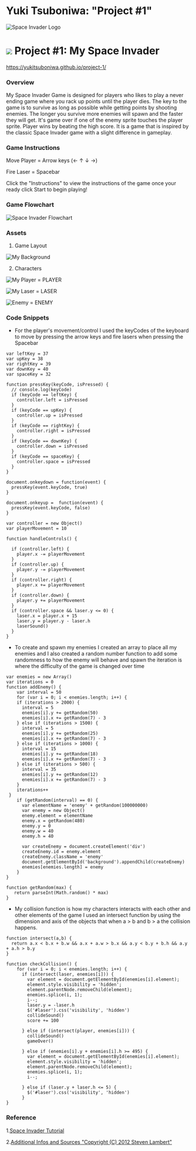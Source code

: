#  Yuki Tsuboniwa: "Project #1"
![Space Invader Logo](https://nebula.wsimg.com/obj/QzRGNkYxNkJERTM0M0M0MDdCMzM6YWYxNzQ2ZGRmMmVkZWFiMmY2ZDVlZjQwMzgwNTY4ZTU6Ojo6OjA=)

# ![](https://ga-dash.s3.amazonaws.com/production/assets/logo-9f88ae6c9c3871690e33280fcf557f33.png) Project #1: My Space Invader

https://yukitsuboniwa.github.io/project-1/

### Overview

  My Space Invader Game is designed for players who likes to play a never ending game where you rack up points until the player dies. The key to the game is to survive as long as possible while getting points by shooting enemies. The longer you survive more enemies will spawn and the faster they will get. It's game over if one of the enemy sprite touches the player sprite. Player wins by beating the high score. It is a game that is inspired by the classic Space Invader game with a slight difference in gameplay.

### Game Instructions

Move Player = Arrow keys (← ↑ ↓ →)

Fire Laser = Spacebar

Click the "Instructions" to view the instructions of the game once your ready click Start to begin playing!

### Game Flowchart

![Space Invader Flowchart](/assets/img/spaceinvaderflowchartupdated.png)


### Assets

1. Game Layout

  ![My Background](/assets/img/gamemap.png)

2. Characters

  ![My Player](/assets/img/ship.png) = PLAYER

  ![My Laser](/assets/img/bullet.png) = LASER

  ![Enemy](/assets/img/enemy1.png) = ENEMY


### Code Snippets

* For the player's movement/control I used the keyCodes of the keyboard to move by pressing the arrow keys and fire lasers when pressing the Spacebar

```
var leftKey = 37
var upKey = 38
var rightKey = 39
var downKey = 40
var spaceKey = 32

function pressKey(keyCode, isPressed) {
  // console.log(keyCode)
  if (keyCode == leftKey) {
    controller.left = isPressed
  }
  if (keyCode == upKey) {
    controller.up = isPressed
  }
  if (keyCode == rightKey) {
    controller.right = isPressed
  }
  if (keyCode == downKey) {
    controller.down = isPressed
  }
  if (keyCode == spaceKey) {
    controller.space = isPressed
  }
}

document.onkeydown = function(event) {
  pressKey(event.keyCode, true)
}

document.onkeyup =  function(event) {
  pressKey(event.keyCode, false)
}

var controller = new Object()
var playerMovement = 10

function handleControls() {

  if (controller.left) {
    player.x -= playerMovement
  }
  if (controller.up) {
    player.y -= playerMovement
  }
  if (controller.right) {
    player.x += playerMovement
  }
  if (controller.down) {
    player.y += playerMovement
  }
  if (controller.space && laser.y <= 0) {
    laser.x = player.x + 15
    laser.y = player.y - laser.h
    laserSound()
  }
}
```
* To create and spawn my enemies I created an array to place all my enemies and I also created a random number function to add some randomness to how the enemy will behave and spawn the iteration is where the difficulty of the game is changed over time

```
var enemies = new Array()
var iterations = 0
function addEnemy() {
    var interval = 50
    for (var i = 0; i < enemies.length; i++) {
    if (iterations > 2000) {
      interval = 5
      enemies[i].y += getRandom(50)
      enemies[i].x += getRandom(7) - 3
    } else if (iterations > 1500) {
      interval = 5
      enemies[i].y += getRandom(25)
      enemies[i].x += getRandom(7) - 3
    } else if (iterations > 1000) {
      interval = 15
      enemies[i].y += getRandom(18)
      enemies[i].x += getRandom(7) - 3
    } else if (iterations > 500) {
      interval = 35
      enemies[i].y += getRandom(12)
      enemies[i].x += getRandom(7) - 3
    }
    iterations++
 }
    if (getRandom(interval) == 0) {
      var elementName = 'enemy' + getRandom(100000000)
      var enemy = new Object()
      enemy.element = elementName
      enemy.x = getRandom(480)
      enemy.y = 0
      enemy.w = 40
      enemy.h = 40

      var createEnemy = document.createElement('div')
      createEnemy.id = enemy.element
      createEnemy.className = 'enemy'
      document.getElementById('background').appendChild(createEnemy)
      enemies[enemies.length] = enemy
    }
}

function getRandom(max) {
   return parseInt(Math.random() * max)
}
 ```

* My collision function is how my characters interacts with each other and other elements of the game I used an intersect function by using the dimension and axis of the objects that when a > b and b > a the collision happens.

```
function intersect(a,b) {
  return a.x < b.x + b.w && a.x + a.w > b.x && a.y < b.y + b.h && a.y + a.h > b.y
}

function checkCollision() {    
    for (var i = 0; i < enemies.length; i++) {
      if (intersect(laser, enemies[i])) {
        var element = document.getElementById(enemies[i].element);
        element.style.visibility = 'hidden';
        element.parentNode.removeChild(element);
        enemies.splice(i, 1);
        i--;
        laser.y = -laser.h
        $('#laser').css('visibility', 'hidden')
        collideSound()
        score += 100

      } else if (intersect(player, enemies[i])) {
        collideSound()
        gameOver()

      } else if (enemies[i].y + enemies[i].h >= 495) {
        var element = document.getElementById(enemies[i].element);
        element.style.visibility = 'hidden';
        element.parentNode.removeChild(element);
        enemies.splice(i, 1);
        i--;

      } else if (laser.y + laser.h <= 5) {
        $('#laser').css('visibility', 'hidden')
      }    
}
```

### Reference

1.[Space Invader Tutorial](https://sites.google.com/site/wecanprogramcom/html-and-javascript/web-development-level2/lesson-1-setting-up-the-first-sprite)

2.[Additional Infos and Sources "Copyright (C) 2012 Steven Lambert"](https://github.com/straker/galaxian-canvas-game)
